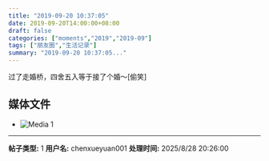 ```yaml
---
title: "2019-09-20 10:37:05"
date: 2019-09-20T14:00:00+08:00
draft: false
categories: ["moments","2019","2019-09"]
tags: ["朋友圈","生活记录"]
summary: "2019-09-20 10:37:05..."
---
```


过了走婚桥，四舍五入等于接了个婚～[偷笑]

## 媒体文件

- ![Media 1](/Moments/photos/2019-09-20/201909201037050.jpg)

---

**帖子类型:** 1
**用户名:** chenxueyuan001
**处理时间:** 2025/8/28 20:26:00